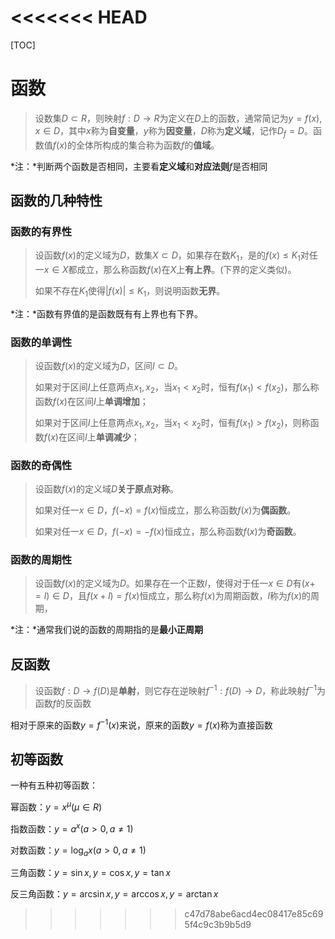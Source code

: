 <<<<<<< HEAD
=======
[TOC]

# 函数

> 设数集$D \subset R$，则映射$f:D \rightarrow R$为定义在$D$上的函数，通常简记为$y=f(x),x \in D$，其中$x$称为**自变量**，$y$称为**因变量**，$D$称为**定义域**，记作$D_f=D$。函数值$f(x)$的全体所构成的集合称为函数$f$的**值域**。

*注：*判断两个函数是否相同，主要看**定义域**和**对应法则**$f$是否相同

## 函数的几种特性

### 函数的有界性

> 设函数$f(x)$的定义域为$D$，数集$X \subset D$，如果存在数$K_1$，是的$f(x) \leq K_1$对任一$x \in X$都成立，那么称函数$f(x)$在$X$上**有上界**。(下界的定义类似)。
>
> 如果不存在$K_1$使得$|f(x)| \leq K_1$，则说明函数**无界**。

*注：*函数有界值的是函数既有有上界也有下界。

### 函数的单调性

> 设函数$f(x)$的定义域为$D$，区间$I \subset D$。
>
> 如果对于区间$I$上任意两点$x_1,x_2$，当$x_1 < x_2$时，恒有$f(x_1) < f(x_2)$，那么称函数$f(x)$在区间$I$上**单调增加**；
>
> 如果对于区间$I$上任意两点$x_1,x_2$，当$x_1 < x_2$时，恒有$f(x_1) > f(x_2)$，则称函数$f(x)$在区间$I$上**单调减少**；

### 函数的奇偶性

> 设函数$f(x)$的定义域$D$**关于原点对称**。
>
> 如果对任一$x \in D$，$f(-x) = f(x)$恒成立，那么称函数$f(x)$为**偶函数**。
>
> 如果对任一$x \in D$，$f(-x) = -f(x)$恒成立，那么称函数$f(x)$为**奇函数**。

### 函数的周期性

> 设函数$f(x)$的定义域为$D$。如果存在一个正数$l$，使得对于任一$x \in D$有$(x+=l) \in D$，且$f(x+l) = f(x)$恒成立，那么称$f(x)$为周期函数，$l$称为$f(x)$的周期，

*注：*通常我们说的函数的周期指的是**最小正周期**

## 反函数

> 设函数$f:D \rightarrow f(D)$是**单射**，则它存在逆映射$f^{-1}:f(D) \rightarrow D$，称此映射$f^{-1}$为函数$f$的反函数

相对于原来的函数$y = f^{-1}(x)$来说，原来的函数$y = f(x)$称为直接函数

## 初等函数

一种有五种初等函数：

幂函数：$y = x^{\mu} ({\mu \in R})$

指数函数：$y = a^x (a > 0,a \neq 1)$

对数函数：$y = \log_ax (a>0,a\neq1)$

三角函数：$y = \sin x,y = \cos x,y = \tan x$

反三角函数：$y = \arcsin x,y = \arccos x,y = \arctan x$

>>>>>>> c47d78abe6acd4ec08417e85c695f4c9c3b9b5d9
